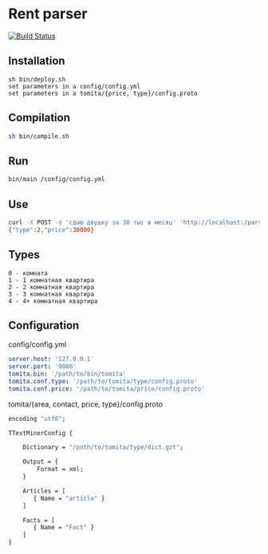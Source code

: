 # Rent parser

[![Build Status](https://travis-ci.org/mrsuh/rent-parser.svg?branch=master)](https://travis-ci.org/mrsuh/rent-parser)

## Installation
```
sh bin/deploy.sh
set parameters in a config/config.yml
set parameters in a tomita/{price, type}/config.proto
```

## Compilation
```sh
sh bin/compile.sh
```

## Run
```sh
bin/main /config/config.yml
```

## Use
```sh
curl -X POST -d 'сдаю двушку за 30 тыс в месяц' 'http://localhost:/parse'
{"type":2,"price":30000}
```

## Types
```
0 - комната
1 - 1 комнатная квартира
2 - 2 комнатная квартира
3 - 3 комнатная квартира
4 - 4+ комнатная квартира
```

## Configuration
config/config.yml
```yml
server.host: '127.0.0.1'
server.port: '9080'
tomita.bin: '/path/to/bin/tomita'
tomita.conf.type: '/path/to/tomita/type/config.proto'
tomita.conf.price: '/path/to/tomita/price/config.proto'
```

tomita/{area, contact, price, type}/config.proto
```proto
encoding "utf8";

TTextMinerConfig {

    Dictionary = "/path/to/tomita/type/dict.gzt";

    Output = {
        Format = xml;
    }

    Articles = [
       { Name = "article" }
    ]

    Facts = [
       { Name = "Fact" }
    ]
}
```
